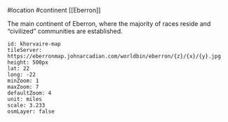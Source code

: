 #location #continent [[Eberron]]

The main continent of Eberron, where the majority of races reside and “civilized” communities are established.

```leaflet
id: khorvaire-map
tileServer: https://eberronmap.johnarcadian.com/worldbin/eberron/{z}/{x}/{y}.jpg
height: 500px
lat: 22
long: -22
minZoom: 1
maxZoom: 7
defaultZoom: 4
unit: miles
scale: 3.233
osmLayer: false
```